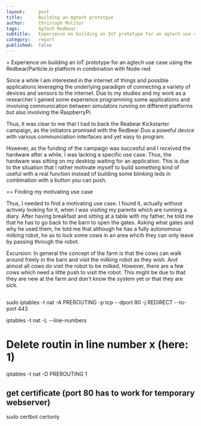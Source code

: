 ```yaml
---
layout:     post
title:      Building an Agtech prototpye
author:     Christoph Molitor
tags: 		AgTech Redbear
subtitle:  	Experience on building an IoT prototype for an agtech use case using the Redbear/Particle.io platform in combination with Node-red
category:  	report
published:	false
---
```

<!-- Start Writing Below in Markdown -->


= Experience on building an IoT prototype for an agtech use case using the Redbear/Particle.io platform in combination with Node-red

Since a while I am interested in the internet of things and possible applications leveraging the underlying paradigm of connecting a variety of devices and sensors to the internet.
Due to my studies and my work as a researcher I gained some experience programming some applications and involving communication between simulators running on different platforms but also involving the RaspberryPi.

Thus, it was clear to me that I had to back the Reabear Kickstarter campaign, as the initiators promised with the Redbear Duo a poweful device with various communciation interfaces and yet easy to program.

However, as the funding of the campaign was succesful and I received the hardware after a while, I was lacking a specific use case. Thus, the hardware was sitting on my desktop waiting for an application. This is due to the situation that I rather motivate myself to build something kind of useful with a real function instead of building some blinking leds in combination with a button you can push.

== Finding my motivating use case

Thus, I needed to find a motivating use case. I found it, actually without actively looking for it, when I was visiting my parents which are running a diary. After having breakfast and sitting at a table with my father, he told me that he has to go back to the barn to open the gates.
Asking what gates and why he used them, he told me that although he has a fully autonomous milking robot, he as to lock some cows in an area whcih they can only leave by passing through the robot. 

Excursion: In general the concept of the farm is that the cows can walk around freely in the barn and visit the milking robot as they wish. And almost all cows do visit the robot to be milked. However, there are a few cows which need a little push to visit the robot. This might be due to that they are new at the farm and don't know the system yet or that they are sick.




##

sudo iptables -t nat -A PREROUTING -p tcp --dport 80 -j REDIRECT --to-port 443

iptables -t nat -L --line-numbers

# Delete routin in line number x (here: 1)
iptables -t nat -D PREROUTING 1


## get certificate (port 80 has to work for temporary webserver)
sudo certbot certonly
